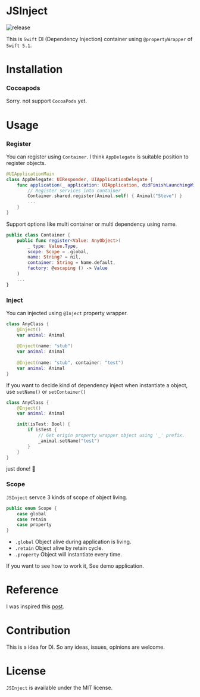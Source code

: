 # JSInject
![release](https://img.shields.io/badge/Release-Yet-red)

This is `Swift` DI (Dependency Injection) container using `@propertyWrapper` of `Swift 5.1`.

# Installation
### Cocoapods
Sorry. not support `CocoaPods` yet.

# Usage
### Register
You can register using `Container`. I think `AppDelegate` is suitable position to register objects.
```swift
@UIApplicationMain
class AppDelegate: UIResponder, UIApplicationDelegate {
    func application(_ application: UIApplication, didFinishLaunchingWithOptions launchOptions: [UIApplication.LaunchOptionsKey: Any]?) -> Bool {
        // Register services into container
        Container.shared.register(Animal.self) { Animal("Steve") }
        ...
    }
}
```

Support options like multi container or multi dependency using name.
```swift
public class Container {
    public func register<Value: AnyObject>(
        _ type: Value.Type,
        scope: Scope = .global,
        name: String? = nil,
        container: String = Name.default,
        factory: @escaping () -> Value
    )
    ...
}
```

### Inject
You can injected using `@Inject` property wrapper.
```swift
class AnyClass {
    @Inject()
    var animal: Animal
    
    @Inject(name: "stub") 
    var animal: Animal
    
    @Inject(name: "stub", container: "test") 
    var animal: Animal
}
```

If you want to decide kind of dependency inject when instantiate a object, use `setName()` or `setContainer()`

```swift
class AnyClass {
    @Inject()
    var animal: Animal

    init(isTest: Bool) {
        if isTest {
            // Get origin property wrapper object using '_' prefix.
            _animal.setName("test")
        }
    }
}
```

just done! 🤣

### Scope
`JSInject` servce 3 kinds of scope of object living.

```swift
public enum Scope {
    case global
    case retain
    case property
}
```

- `.global`
    Object alive during application is living.
- `.retain`
    Object alive by retain cycle.
- `.property`
    Object will instantiate every time.
    
If you want to see how to work it, See demo application.


# Reference
I was inspired this [post](https://basememara.com/swift-dependency-injection-via-property-wrapper/).

# Contribution
This is a idea for DI. So any ideas, issues, opinions are welcome.

# License
`JSInject` is available under the MIT license.
